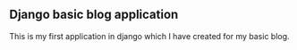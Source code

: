 ## Django basic blog application
This is my first application in django which I have created for my basic blog.
